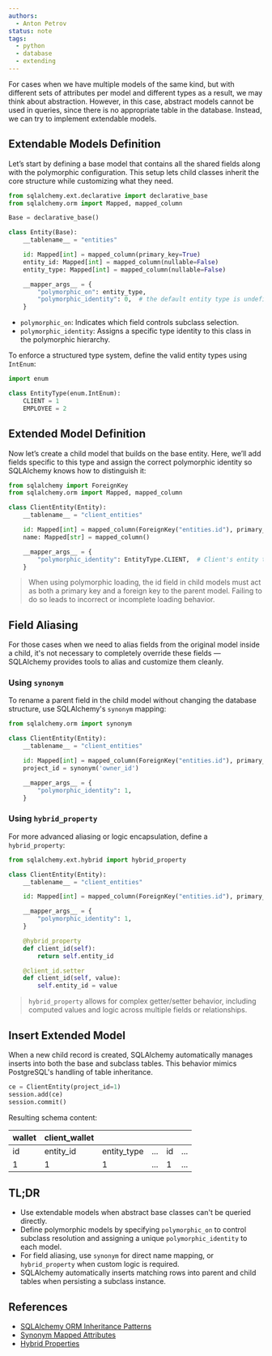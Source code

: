 ```yaml
---
authors:
  - Anton Petrov
status: note
tags:
  - python
  - database
  - extending
---
```


For cases when we have multiple models of the same kind, but with different sets of attributes per model and different types as a result, we may think about abstraction. However, in this case, abstract models cannot be used in queries, since there is no appropriate table in the database. Instead, we can try to implement extendable models.

## Extendable Models Definition

Let’s start by defining a base model that contains all the shared fields along with the polymorphic configuration. This setup lets child classes inherit the core structure while customizing what they need.

```python
from sqlalchemy.ext.declarative import declarative_base
from sqlalchemy.orm import Mapped, mapped_column

Base = declarative_base()

class Entity(Base):
    __tablename__ = "entities"

    id: Mapped[int] = mapped_column(primary_key=True)
    entity_id: Mapped[int] = mapped_column(nullable=False)
    entity_type: Mapped[int] = mapped_column(nullable=False)

    __mapper_args__ = {
        "polymorphic_on": entity_type,
        "polymorphic_identity": 0,  # the default entity type is undefined
    }
```

- `polymorphic_on`: Indicates which field controls subclass selection.
- `polymorphic_identity`: Assigns a specific type identity to this class in the polymorphic hierarchy.

To enforce a structured type system, define the valid entity types using `IntEnum`:

```python
import enum

class EntityType(enum.IntEnum):
    CLIENT = 1
    EMPLOYEE = 2
```

## Extended Model Definition

Now let’s create a child model that builds on the base entity. Here, we’ll add fields specific to this type and assign the correct polymorphic identity so SQLAlchemy knows how to distinguish it:

```python
from sqlalchemy import ForeignKey
from sqlalchemy.orm import Mapped, mapped_column

class ClientEntity(Entity):
    __tablename__ = "client_entities"

    id: Mapped[int] = mapped_column(ForeignKey("entities.id"), primary_key=True)
    name: Mapped[str] = mapped_column()

    __mapper_args__ = {
        "polymorphic_identity": EntityType.CLIENT,  # Client's entity type
    }
```

> When using polymorphic loading, the id field in child models must act as both a primary key and a foreign key to the parent model. Failing to do so leads to incorrect or incomplete loading behavior.

## Field Aliasing

For those cases when we need to alias fields from the original model inside a child, it's not necessary to completely override these fields — SQLAlchemy provides tools to alias and customize them cleanly.

### Using `synonym`

To rename a parent field in the child model without changing the database structure, use SQLAlchemy's `synonym` mapping:

```python
from sqlalchemy.orm import synonym

class ClientEntity(Entity):
    __tablename__ = "client_entities"

    id: Mapped[int] = mapped_column(ForeignKey("entities.id"), primary_key=True)
    project_id = synonym('owner_id')

    __mapper_args__ = {
        "polymorphic_identity": 1,
    }
```

### Using `hybrid_property`

For more advanced aliasing or logic encapsulation, define a `hybrid_property`:

```python
from sqlalchemy.ext.hybrid import hybrid_property

class ClientEntity(Entity):
    __tablename__ = "client_entities"

    id: Mapped[int] = mapped_column(ForeignKey("entities.id"), primary_key=True)

    __mapper_args__ = {
        "polymorphic_identity": 1,
    }

    @hybrid_property
    def client_id(self):
        return self.entity_id

    @client_id.setter
    def client_id(self, value):
        self.entity_id = value
```

> `hybrid_property` allows for complex getter/setter behavior, including computed values and logic across multiple fields or relationships.

## Insert Extended Model

When a new child record is created, SQLAlchemy automatically manages inserts into both the base and subclass tables. This behavior mimics PostgreSQL's handling of table inheritance.

```python
ce = ClientEntity(project_id=1)
session.add(ce)
session.commit()
```

Resulting schema content:

| wallet | client_wallet |             |     |     |     |
| ------ | ------------- | ----------- | --- | --- | --- |
| id     | entity_id     | entity_type | ... | id  | ... |
| 1      | 1             | 1           | ... | 1   | ... |

## TL;DR

- Use extendable models when abstract base classes can't be queried directly.
- Define polymorphic models by specifying `polymorphic_on` to control subclass resolution and assigning a unique `polymorphic_identity` to each model.
- For field aliasing, use `synonym` for direct name mapping, or `hybrid_property` when custom logic is required.
- SQLAlchemy automatically inserts matching rows into parent and child tables when persisting a subclass instance.

## References

- [SQLAlchemy ORM Inheritance Patterns](https://docs.sqlalchemy.org/en/20/orm/inheritance.html)
- [Synonym Mapped Attributes](https://docs.sqlalchemy.org/en/20/orm/mapped_attributes.html#synonyms)
- [Hybrid Properties](https://docs.sqlalchemy.org/en/20/orm/extensions/hybrid.html)
